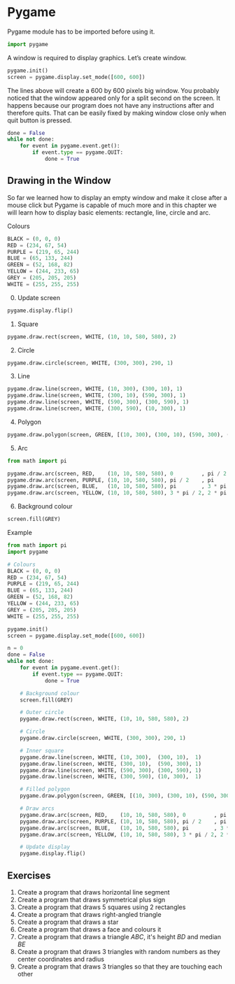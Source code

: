 # Pygame

Pygame module has to be imported before using it.

```python
import pygame
```

A window is required to display graphics. Let’s create window.

```python
pygame.init()
screen = pygame.display.set_mode([600, 600])
```

The lines above will create a 600 by 600 pixels big window. You probably noticed that the window appeared only for a split second on the screen. It happens because our program does not have any instructions after and therefore quits. That can be easily fixed by making window close only when quit button is pressed.

```python
done = False
while not done:
    for event in pygame.event.get():
        if event.type == pygame.QUIT:
            done = True
```

## Drawing in the Window

So far we learned how to display an empty window and make it close after a
mouse click but Pygame is capable of much more and in this chapter we will
learn how to display basic elements: rectangle, line, circle and arc.

Colours

```python
BLACK = (0, 0, 0)
RED = (234, 67, 54)
PURPLE = (219, 65, 244)
BLUE = (65, 133, 244)
GREEN = (52, 168, 82)
YELLOW = (244, 233, 65)
GREY = (205, 205, 205)
WHITE = (255, 255, 255)
```

0. Update screen

```python
pygame.display.flip()
```

1. Square

```python
pygame.draw.rect(screen, WHITE, (10, 10, 580, 580), 2)
```

2. Circle

```python
pygame.draw.circle(screen, WHITE, (300, 300), 290, 1)
```

3. Line

```python
pygame.draw.line(screen, WHITE, (10, 300), (300, 10), 1)
pygame.draw.line(screen, WHITE, (300, 10), (590, 300), 1)
pygame.draw.line(screen, WHITE, (590, 300), (300, 590), 1)
pygame.draw.line(screen, WHITE, (300, 590), (10, 300), 1)
```

4. Polygon

```python
pygame.draw.polygon(screen, GREEN, [(10, 300), (300, 10), (590, 300), (300, 590)], 0)
```

5. Arc

```python
from math import pi

pygame.draw.arc(screen, RED,    (10, 10, 580, 580), 0         , pi / 2    , 2)
pygame.draw.arc(screen, PURPLE, (10, 10, 580, 580), pi / 2    , pi        , 2)
pygame.draw.arc(screen, BLUE,   (10, 10, 580, 580), pi        , 3 * pi / 2, 2)
pygame.draw.arc(screen, YELLOW, (10, 10, 580, 580), 3 * pi / 2, 2 * pi    , 2)
```

6. Background colour

```python
screen.fill(GREY)
```


Example

```python
from math import pi
import pygame

# Colours
BLACK = (0, 0, 0)
RED = (234, 67, 54)
PURPLE = (219, 65, 244)
BLUE = (65, 133, 244)
GREEN = (52, 168, 82)
YELLOW = (244, 233, 65)
GREY = (205, 205, 205)
WHITE = (255, 255, 255)

pygame.init()
screen = pygame.display.set_mode([600, 600])

n = 0
done = False
while not done:
    for event in pygame.event.get():
        if event.type == pygame.QUIT:
            done = True

    # Background colour
    screen.fill(GREY)

    # Outer circle
    pygame.draw.rect(screen, WHITE, (10, 10, 580, 580), 2)

    # Circle
    pygame.draw.circle(screen, WHITE, (300, 300), 290, 1)

    # Inner square
    pygame.draw.line(screen, WHITE, (10, 300),  (300, 10),  1)
    pygame.draw.line(screen, WHITE, (300, 10),  (590, 300), 1)
    pygame.draw.line(screen, WHITE, (590, 300), (300, 590), 1)
    pygame.draw.line(screen, WHITE, (300, 590), (10, 300),  1)

    # Filled polygon
    pygame.draw.polygon(screen, GREEN, [(10, 300), (300, 10), (590, 300), (300, 590)], 0)

    # Draw arcs
    pygame.draw.arc(screen, RED,    (10, 10, 580, 580), 0         , pi / 2    , 2)
    pygame.draw.arc(screen, PURPLE, (10, 10, 580, 580), pi / 2    , pi        , 2)
    pygame.draw.arc(screen, BLUE,   (10, 10, 580, 580), pi        , 3 * pi / 2, 2)
    pygame.draw.arc(screen, YELLOW, (10, 10, 580, 580), 3 * pi / 2, 2 * pi    , 2)

    # Update display
    pygame.display.flip()
```

## Exercises

1. Create a program that draws horizontal line segment
2. Create a program that draws symmetrical plus sign
3. Create a program that draws 5 squares using 2 rectangles
4. Create a program that draws right-angled triangle
5. Create a program that draws a star
6. Create a program that draws a face and colours it
7. Create a program that draws a triangle _ABC_, it's height _BD_ and median _BE_
8. Create a program that draws 3 triangles with random numbers as they center coordinates and radius
9. Create a program that draws 3 triangles so that they are touching each other
